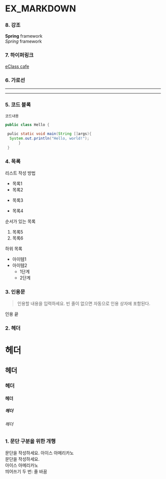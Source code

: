 # EX_MARKDOWN

### 8. 강조
**Spring** framework  
*Spring* framework


### 7. 하이퍼링크
[eClass cafe](https://cafe.naver.com/kndjang)

### 6. 가로선
---
***

### 5. 코드 블록
``` 프로그래밍 언어
코드내용
```

```Java
public class Hello {

 pulic static void main(String []args){
  System.out.println("Hello, world!");
      }
 }
 ```

### 4. 목록
리스트 작성 방법

* 목록1
* 목록2

- 목록3

+ 목록4

순서가 있는 목록
1. 목록5
2. 목록6

하위 목록
- 아이템1
- 아이템2
   - 1단계
   * 2단계

### 3. 인용문
> 인용할 내용을 입력하세요.
> 빈 줄이 없으면 자동으로 인용 상자에 포함된다.  

인용 끝

### 2. 헤더
# 헤더
## 헤더
### 헤더
#### 헤더
##### 헤더
###### 헤더

### 1. 문단 구분을 위한 개행
문단을 작성하세요.
아이스 아메리카노  
문단을 작성하세요.  
아이스 아메리카노  
띄어쓰기 두 번: 줄 바꿈

